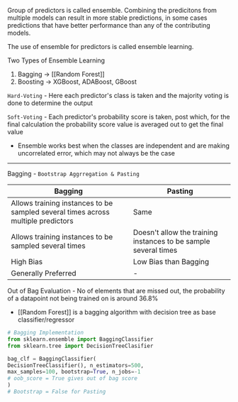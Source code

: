 Group of predictors is called ensemble. Combining the predicitons from multiple models can result in more stable predictions, in some cases predictions that have better performance than any of the contributing models. 

The use of ensemble for predictors is called ensemble learning.

Two Types of Ensemble Learning
1. Bagging -> [[Random Forest]]
2. Boosting -> XGBoost, ADABoost, GBoost

`Hard-Voting` - Here each predictor's class is taken and the majority voting is done to determine the output

`Soft-Voting` - Each predictor's probability score is taken, post which, for the final calculation the probability score value is averaged out to get the final value

- Ensemble works best when the classes are independent and are making uncorrelated error, which may not always be the case

---

Bagging - `Bootstrap Aggrregation & Pasting`

Bagging | Pasting
------- | --------
Allows training instances to be sampled several times across multiple predictors | Same
Allows training instances to be sampled several times | Doesn't allow the training instances to be sample several times
High Bias | Low Bias than Bagging
 Generally Preferred | -

Out of Bag Evaluation - No of elements that are missed out, the probability of a datapoint not being trained on is around 36.8%

- [[Random Forest]] is a bagging algorithm with decision tree as base classifier/regressor

```py
# Bagging Implementation
from sklearn.ensemble import BaggingClassifier
from sklearn.tree import DecisionTreeClasifier

bag_clf = BaggingClassifier(
DecisionTreeClassifier(), n_estimators=500,
max_samples=100, bootstrap=True, n_jobs=-1
# oob_score = True gives out of bag score
)
# Bootstrap = False for Pasting

```
